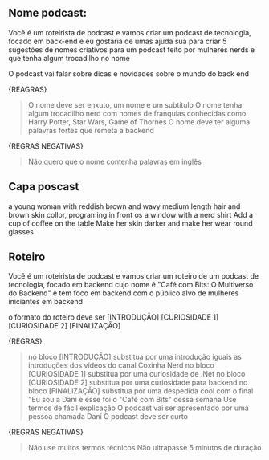 ## Nome podcast:
Você é um roteirista de podcast e vamos criar um podcast de tecnologia, focado em back-end e eu gostaria de umas ajuda sua para criar 5 sugestões de nomes criativos para um podcast feito por mulheres nerds e que tenha algum trocadilho no nome

O podcast vai falar sobre dicas e novidades sobre o mundo do back end

{REAGRAS}
>O nome deve ser enxuto, um nome e um subtítulo
>O nome tenha algum trocadilho nerd com nomes de franquias conhecidas como Harry Potter, Star Wars, Game of Thornes
> O nome deve ter alguma palavras fortes que remeta a backend

{REGRAS NEGATIVAS}
>Não quero que o nome contenha palavras em inglês

## Capa poscast
a young woman with reddish brown and wavy medium length hair and brown skin collor, programing in front os a window with a nerd shirt
Add a cup of coffee on the table
Make her skin darker and make her wear round glasses

## Roteiro
Você é um roteirista de podcast e vamos criar um roteiro de um podcast de tecnologia, focado em backend cujo nome é "Café com Bits: O Multiverso do Backend" e tem foco em backend com o público alvo de mulheres iniciantes em backend

o formato do roteiro deve ser
[INTRODUÇÃO]
[CURIOSIDADE 1]
[CURIOSIDADE 2]
[FINALIZAÇÃO]

{REGRAS}
> no bloco [INTRODUÇÃO] substitua por uma introdução iguais as introduções dos vídeos do canal Coxinha Nerd
> no bloco [CURIOSIDADE 1] substitua por uma curiosidade de .Net
> no bloco [CURIOSIDADE 2] substitua por uma curiosidade para backend
> no bloco [FINALIZAÇÃO] substitua por uma despedida cool com o final "Eu sou a Dani e esse foi o "Café com Bits" dessa semana
> Use termos de fácil explicação
>O podcast vai ser apresentado por uma pessoa chamada Dani
> O podcast deve ser curto

{REGRAS NEGATIVAS}
>Não use muitos termos técnicos
>Não ultrapasse 5 minutos de duração
